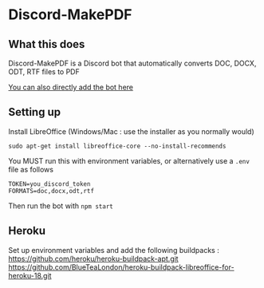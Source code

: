 # Discord-MakePDF

## What this does

Discord-MakePDF is a Discord bot that automatically converts DOC, DOCX, ODT, RTF files to PDF

[You can also directly add the bot here](https://discordapp.com/oauth2/authorize?client_id=689807933415882762&scope=bot&permissions=52224)

## Setting up
Install LibreOffice (Windows/Mac : use the installer as you normally would)
```
sudo apt-get install libreoffice-core --no-install-recommends
```
You MUST run this with environment variables, or alternatively use a `.env` file as follows
```
TOKEN=you_discord_token
FORMATS=doc,docx,odt,rtf
```
Then run the bot with `npm start`

## Heroku
Set up environment variables and add the following buildpacks :
https://github.com/heroku/heroku-buildpack-apt.git
https://github.com/BlueTeaLondon/heroku-buildpack-libreoffice-for-heroku-18.git